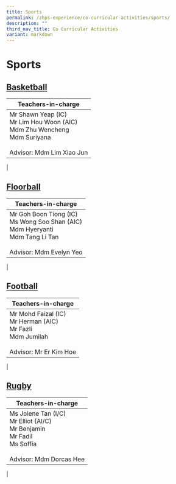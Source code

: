 ```yaml
---
title: Sports
permalink: /zhps-experience/co-curricular-activities/sports/
description: ""
third_nav_title: Co Curricular Activities
variant: markdown
---
```

# Sports

[Basketball](/sports/basketball)
----------

| Teachers-in-charge |
|---|
| Mr Shawn Yeap (IC)<br>Mr Lim Hou Woon (AIC)<br>Mdm Zhu Wencheng<br>Mdm Suriyana <br><br>Advisor: Mdm Lim Xiao Jun |
|

[Floorball](/sports/floorball)
---------

| Teachers-in-charge |
|---|
| Mr Goh Boon Tiong (IC)<br>Ms Wong Soo Shan (AIC)<br>Mdm Hyeryanti<br>Mdm Tang Li Tan<br><br>Advisor: Mdm Evelyn Yeo |
|

[Football](/sports/football)
--------

| Teachers-in-charge |
|---|
| Mr Mohd Faizal (IC)<br>Mr Herman (AIC)<br>Mr Fazli <br>Mdm Jumilah<br><br>Advisor: Mr Er Kim Hoe |
|

[Rugby](/sports/rugby)
-----

| Teachers-in-charge |
|---|
| Ms Jolene Tan (I/C)<br>Mr Elliot (AI/C)<br>Mr Benjamin<br>Mr Fadil<br>Ms Soffia<br><br>Advisor: Mdm Dorcas Hee |
|